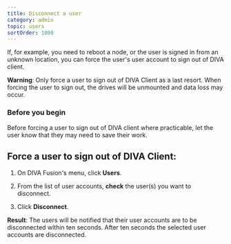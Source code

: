 ```yaml
---
title: Disconnect a user
category: admin
topic: users
sortOrder: 1000
---
```


If, for example, you need to reboot a node, or the user is signed in from an unknown location, you can force the user's user account to sign out of DIVA client.

<p class="tip tip--warning">
  <strong>Warning</strong>:
  Only force a user to sign out of DIVA Client as a last resort. When forcing the user to sign out, the drives will be unmounted and data loss may occur.
</p>

### Before you begin

Before forcing a user to sign out of DIVA client where practicable, let the user know that they may need to save their work.

## Force a user to sign out of DIVA Client:

1. On DIVA Fusion's menu, click **Users**.

2. From the list of user accounts, **check** the user(s) you want to disconnect.

3. Click **Disconnect**.

<p class="tip tip--result">
  <strong>Result</strong>:
  The users will be notified that their user accounts are to be disconnected within ten seconds. After ten seconds the selected user accounts are disconnected.
</p>
